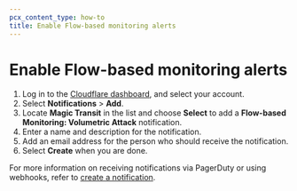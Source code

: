 ```yaml
---
pcx_content_type: how-to
title: Enable Flow-based monitoring alerts
---
```


# Enable Flow-based monitoring alerts

1. Log in to the [Cloudflare dashboard](https://dash.cloudflare.com/login), and select your account.
2. Select **Notifications** > **Add**.
3. Locate **Magic Transit** in the list and choose **Select** to add a **Flow-based Monitoring: Volumetric Attack** notification.
4. Enter a name and description for the notification.
5. Add an email address for the person who should receive the notification.
6. Select **Create** when you are done.

For more information on receiving notifications via PagerDuty or using webhooks, refer to [create a notification](/fundamentals/notifications/create-notifications/).
